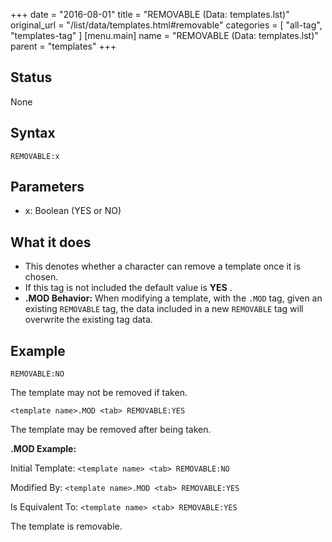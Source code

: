 +++
date = "2016-08-01"
title = "REMOVABLE (Data: templates.lst)"
original_url = "/list/data/templates.html#removable"
categories = [ "all-tag", "templates-tag" ]
[menu.main]
    name = "REMOVABLE (Data: templates.lst)"
    parent = "templates"
+++

## Status

None

## Syntax

`REMOVABLE:x`

## Parameters

-   x: Boolean (YES or NO)



What it does
------------

-   This denotes whether a character can remove a template once it
    is chosen.
-   If this tag is not included the default value is **YES** .
-   **.MOD Behavior:** When modifying a template, with the `.MOD` tag,
    given an existing `REMOVABLE` tag, the data included in a new
    `REMOVABLE` tag will overwrite the existing tag data.

Example
-------

`REMOVABLE:NO`

The template may not be removed if taken.

`<template name>.MOD <tab> REMOVABLE:YES`

The template may be removed after being taken.

**.MOD Example:**

Initial Template: `<template name> <tab> REMOVABLE:NO`

Modified By: `<template name>.MOD <tab> REMOVABLE:YES`

Is Equivalent To: `<template name> <tab> REMOVABLE:YES`

The template is removable.

